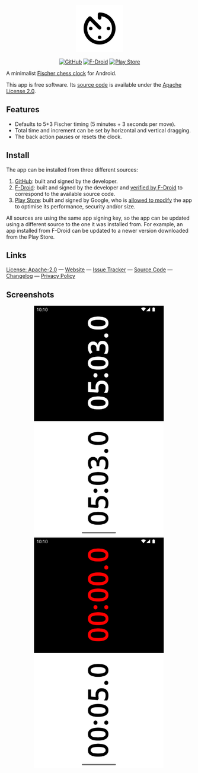 <p align="center">
  <img src="metadata/en-US/images/icon.png" height="128" width="128">
</p>

<p align="center">
  <a href="https://github.com/ldeso/blitz/releases/latest">
    <img src="https://img.shields.io/github/release/ldeso/blitz.svg?logo=github&label=GitHub" alt="GitHub" /></a>
  <a href="https://f-droid.org/packages/net.leodesouza.blitz/">
    <img src="https://img.shields.io/f-droid/v/net.leodesouza.blitz?logo=F-Droid&label=F-Droid" alt="F-Droid" /></a>
  <a href="https://play.google.com/store/apps/details?id=net.leodesouza.blitz">
    <img src="https://img.shields.io/badge/Play%20Store-v1.5.6-blue?logo=Google-Play" alt="Play Store" /></a>
</p>

A minimalist [Fischer chess clock](https://en.wikipedia.org/wiki/Fischer_clock) for Android.

This app is free software.
Its [source code](https://github.com/ldeso/blitz) is available under the [Apache License 2.0](https://www.apache.org/licenses/LICENSE-2.0).

## Features

  - Defaults to 5+3 Fischer timing (5 minutes + 3 seconds per move).
  - Total time and increment can be set by horizontal and vertical dragging.
  - The back action pauses or resets the clock.

## Install

The app can be installed from three different sources:

  1. [GitHub](https://github.com/ldeso/blitz/releases/latest): built and signed by the developer.
  2. [F-Droid](https://f-droid.org/packages/net.leodesouza.blitz/): built and signed by the developer and [verified by F-Droid](https://f-droid.org/docs/Reproducible_Builds/) to correspond to the available source code.
  3. [Play Store](https://play.google.com/store/apps/details?id=net.leodesouza.blitz): built and signed by Google, who is [allowed to modify](https://play.google/play-app-signing-terms/) the app to optimise its performance, security and/or size.

All sources are using the same app signing key, so the app can be updated using a different source to the one it was installed from.
For example, an app installed from F-Droid can be updated to a newer version downloaded from the Play Store.

## Links

[License: Apache-2.0](https://www.apache.org/licenses/LICENSE-2.0) — [Website](https://blitz.leodesouza.net) — [Issue Tracker](https://github.com/ldeso/blitz/issues) — [Source Code](https://github.com/ldeso/blitz) — [Changelog](CHANGELOG.md) — [Privacy Policy](PRIVACY_POLICY.md)

## Screenshots

<p align="center">
  &nbsp;<img src="metadata/en-US/images/phoneScreenshots/1.png" alt="Portrait screenshot of the initial view" height="622" width="350">&nbsp;&#8203;
  &nbsp;<img src="metadata/en-US/images/phoneScreenshots/2.png" alt="Portrait screenshot of when time is over" height="622" width="350">&nbsp;
</p>
